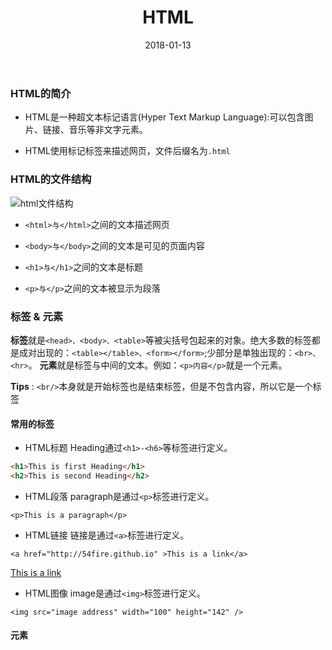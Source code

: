 ﻿---
layout: post
title: HTML
date: 2018-01-13
tag: HTML
---

### HTML的简介

- HTML是一种超文本标记语言(Hyper Text Markup Language):可以包含图片、链接、音乐等非文字元素。

- HTML使用标记标签来描述网页，文件后缀名为`.html`

### HTML的文件结构
![html文件结构](https://dn-anything-about-doc.qbox.me/userid20407labid118time1423123992674)

- `<html>与</html>`之间的文本描述网页

- `<body>与</body>`之间的文本是可见的页面内容

- `<h1>与</h1>`之间的文本是标题

- `<p>与</p>`之间的文本被显示为段落

### 标签 & 元素

**标签**就是`<head>、<body>、<table>`等被尖括号包起来的对象。绝大多数的标签都是成对出现的：`<table></table>、<form></form>`;少部分是单独出现的：`<br>、<hr>`。
**元素**就是标签与中间的文本。例如：`<p>内容</p>`就是一个元素。

**Tips** : `<br/>`本身就是开始标签也是结束标签，但是不包含内容，所以它是一个标签

#### 常用的标签

- HTML标题
Heading通过`<h1>-<h6>`等标签进行定义。
``` html
<h1>This is first Heading</h1>
<h2>This is second Heading</h2>
```
- HTML段落
paragraph是通过`<p>`标签进行定义。
```
<p>This is a paragraph</p>
```
- HTML链接
链接是通过`<a>`标签进行定义。
```
<a href="http://54fire.github.io" >This is a link</a>
```
<a href="http://54fire.github.io" >This is a link</a>
- HTML图像
image是通过`<img>`标签进行定义。
```
<img src="image address" width="100" height="142" />
```

#### 元素
